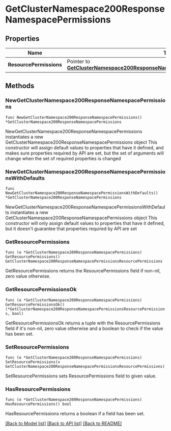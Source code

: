 # GetClusterNamespace200ResponseNamespacePermissions

## Properties

Name | Type | Description | Notes
------------ | ------------- | ------------- | -------------
**ResourcePermissions** | Pointer to [**GetClusterNamespace200ResponseNamespacePermissionsResourcePermissions**](GetClusterNamespace200ResponseNamespacePermissionsResourcePermissions.md) |  | [optional] 

## Methods

### NewGetClusterNamespace200ResponseNamespacePermissions

`func NewGetClusterNamespace200ResponseNamespacePermissions() *GetClusterNamespace200ResponseNamespacePermissions`

NewGetClusterNamespace200ResponseNamespacePermissions instantiates a new GetClusterNamespace200ResponseNamespacePermissions object
This constructor will assign default values to properties that have it defined,
and makes sure properties required by API are set, but the set of arguments
will change when the set of required properties is changed

### NewGetClusterNamespace200ResponseNamespacePermissionsWithDefaults

`func NewGetClusterNamespace200ResponseNamespacePermissionsWithDefaults() *GetClusterNamespace200ResponseNamespacePermissions`

NewGetClusterNamespace200ResponseNamespacePermissionsWithDefaults instantiates a new GetClusterNamespace200ResponseNamespacePermissions object
This constructor will only assign default values to properties that have it defined,
but it doesn't guarantee that properties required by API are set

### GetResourcePermissions

`func (o *GetClusterNamespace200ResponseNamespacePermissions) GetResourcePermissions() GetClusterNamespace200ResponseNamespacePermissionsResourcePermissions`

GetResourcePermissions returns the ResourcePermissions field if non-nil, zero value otherwise.

### GetResourcePermissionsOk

`func (o *GetClusterNamespace200ResponseNamespacePermissions) GetResourcePermissionsOk() (*GetClusterNamespace200ResponseNamespacePermissionsResourcePermissions, bool)`

GetResourcePermissionsOk returns a tuple with the ResourcePermissions field if it's non-nil, zero value otherwise
and a boolean to check if the value has been set.

### SetResourcePermissions

`func (o *GetClusterNamespace200ResponseNamespacePermissions) SetResourcePermissions(v GetClusterNamespace200ResponseNamespacePermissionsResourcePermissions)`

SetResourcePermissions sets ResourcePermissions field to given value.

### HasResourcePermissions

`func (o *GetClusterNamespace200ResponseNamespacePermissions) HasResourcePermissions() bool`

HasResourcePermissions returns a boolean if a field has been set.


[[Back to Model list]](../README.md#documentation-for-models) [[Back to API list]](../README.md#documentation-for-api-endpoints) [[Back to README]](../README.md)


